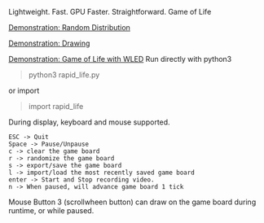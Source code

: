 Lightweight. Fast. GPU Faster. Straightforward.
Game of Life

[Demonstration: Random Distribution](https://youtu.be/kAJRX6KEesM?t=0)

[Demonstration: Drawing](https://youtu.be/kAJRX6KEesM?t=14)

[Demonstration: Game of Life with WLED](https://www.youtube.com/watch?v=1x5Vtu8NZeU)
Run directly with python3
>python3 rapid_life.py

or import
>import rapid_life



During display, keyboard and mouse supported.
```
ESC -> Quit
Space -> Pause/Unpause
c -> clear the game board
r -> randomize the game board
s -> export/save the game board
l -> import/load the most recently saved game board
enter -> Start and Stop recording video.
n -> When paused, will advance game board 1 tick
```


Mouse Button 3 (scrollwheen button) can draw on the game board during runtime, or while paused.
